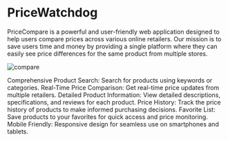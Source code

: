 ﻿# PriceWatchdog
PriceCompare is a powerful and user-friendly web application designed to help users compare prices across various online retailers. Our mission is to save users time and money by providing a single platform where they can easily see price differences for the same product from multiple stores.

![compare](https://github.com/NandiniYeligeti/PriceWatchdog/assets/157981197/9f2116d6-962f-4263-b0cb-a105c75f3cdf)


Comprehensive Product Search: Search for products using keywords or categories.
Real-Time Price Comparison: Get real-time price updates from multiple retailers.
Detailed Product Information: View detailed descriptions, specifications, and reviews for each product.
Price History: Track the price history of products to make informed purchasing decisions.
Favorite List: Save products to your favorites for quick access and price monitoring.
Mobile Friendly: Responsive design for seamless use on smartphones and tablets.
